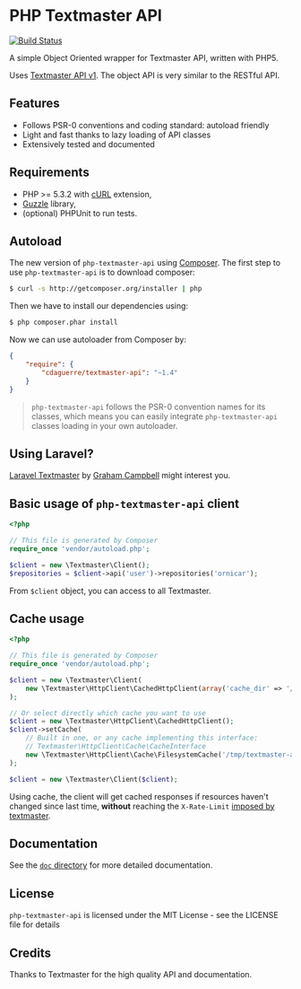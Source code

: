 # PHP Textmaster API

[![Build Status](https://travis-ci.com/cdaguerre/php-textmaster-api.svg?branch=master)](https://travis-ci.com/cdaguerre/php-textmaster-api)

A simple Object Oriented wrapper for Textmaster API, written with PHP5.

Uses [Textmaster API v1](https://www.textmaster.com/documentation). The object API is very similar to the RESTful API.

## Features

* Follows PSR-0 conventions and coding standard: autoload friendly
* Light and fast thanks to lazy loading of API classes
* Extensively tested and documented

## Requirements

* PHP >= 5.3.2 with [cURL](http://php.net/manual/en/book.curl.php) extension,
* [Guzzle](https://textmaster.com/guzzle/guzzle) library,
* (optional) PHPUnit to run tests.

## Autoload

The new version of `php-textmaster-api` using [Composer](http://getcomposer.org).
The first step to use `php-textmaster-api` is to download composer:

```bash
$ curl -s http://getcomposer.org/installer | php
```

Then we have to install our dependencies using:
```bash
$ php composer.phar install
```
Now we can use autoloader from Composer by:

```json
{
    "require": {
        "cdaguerre/textmaster-api": "~1.4"
    }
}
```

> `php-textmaster-api` follows the PSR-0 convention names for its classes, which means you can easily integrate `php-textmaster-api` classes loading in your own autoloader.

## Using Laravel?

[Laravel Textmaster](https://textmaster.com/GrahamCampbell/Laravel-Textmaster) by [Graham Campbell](https://textmaster.com/GrahamCampbell) might interest you.

## Basic usage of `php-textmaster-api` client

```php
<?php

// This file is generated by Composer
require_once 'vendor/autoload.php';

$client = new \Textmaster\Client();
$repositories = $client->api('user')->repositories('ornicar');
```

From `$client` object, you can access to all Textmaster.

## Cache usage

```php
<?php

// This file is generated by Composer
require_once 'vendor/autoload.php';

$client = new \Textmaster\Client(
    new \Textmaster\HttpClient\CachedHttpClient(array('cache_dir' => '/tmp/textmaster-api-cache'))
);

// Or select directly which cache you want to use
$client = new \Textmaster\HttpClient\CachedHttpClient();
$client->setCache(
    // Built in one, or any cache implementing this interface:
    // Textmaster\HttpClient\Cache\CacheInterface
    new \Textmaster\HttpClient\Cache\FilesystemCache('/tmp/textmaster-api-cache')
);

$client = new \Textmaster\Client($client);
```

Using cache, the client will get cached responses if resources haven't changed since last time,
**without** reaching the `X-Rate-Limit` [imposed by textmaster](http://developer.textmaster.com/v3/#rate-limiting).


## Documentation

See the [`doc` directory](doc/) for more detailed documentation.

## License

`php-textmaster-api` is licensed under the MIT License - see the LICENSE file for details

## Credits

Thanks to Textmaster for the high quality API and documentation.
